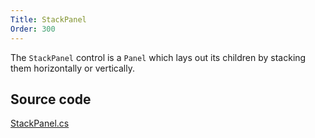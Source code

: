 ```yaml
---
Title: StackPanel
Order: 300
---
```

The `StackPanel` control is a `Panel` which lays out its children by stacking them horizontally or vertically.

## Source code
[StackPanel.cs](https://github.com/AvaloniaUI/Avalonia/blob/master/src/Avalonia.Controls/StackPanel.cs)

